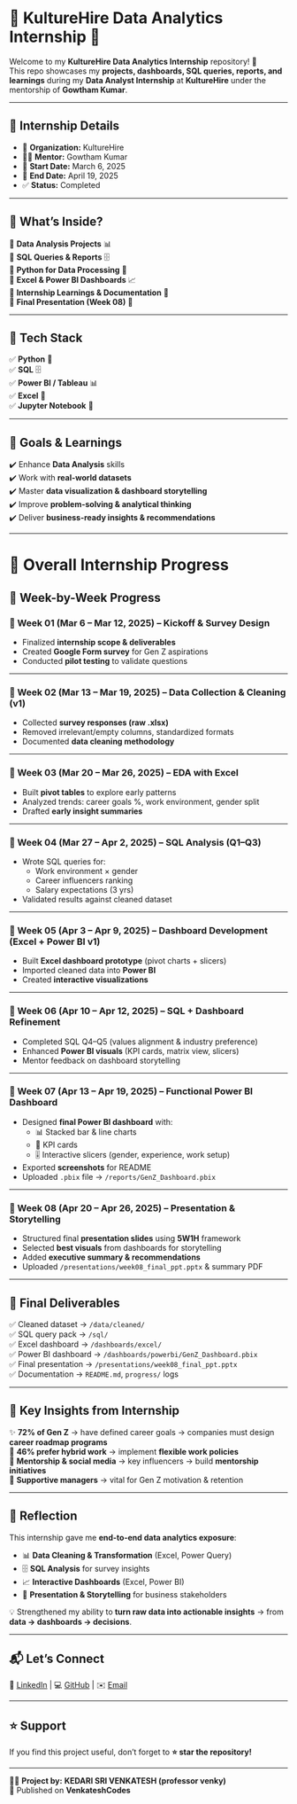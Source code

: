 # 🌟 KultureHire Data Analytics Internship 🎯  

Welcome to my **KultureHire Data Analytics Internship** repository! 🚀  
This repo showcases my **projects, dashboards, SQL queries, reports, and learnings** during my **Data Analyst Internship** at **KultureHire** under the mentorship of **Gowtham Kumar**.  

---

## 📌 Internship Details  

- 🏢 **Organization:** KultureHire  
- 👨‍🏫 **Mentor:** Gowtham Kumar  
- 📅 **Start Date:** March 6, 2025  
- 📅 **End Date:** April 19, 2025  
- ✅ **Status:** Completed  

---

## 📂 What’s Inside?  

🔹 **Data Analysis Projects** 📊  
🔹 **SQL Queries & Reports** 🗄️  
🔹 **Python for Data Processing** 🐍  
🔹 **Excel & Power BI Dashboards** 📈  
🔹 **Internship Learnings & Documentation** 📖  
🔹 **Final Presentation (Week 08)** 🎤  

---

## 🔧 Tech Stack  

✅ **Python** 🐍  
✅ **SQL** 🗄️  
✅ **Power BI / Tableau** 📊  
✅ **Excel** 📑  
✅ **Jupyter Notebook** 📓  

---

## 🚀 Goals & Learnings  

✔️ Enhance **Data Analysis** skills  
✔️ Work with **real-world datasets**  
✔️ Master **data visualization & dashboard storytelling**  
✔️ Improve **problem-solving & analytical thinking**  
✔️ Deliver **business-ready insights & recommendations**  

---

# 🚀 Overall Internship Progress  

## 📅 Week-by-Week Progress  

### 📌 Week 01 (Mar 6 – Mar 12, 2025) – Kickoff & Survey Design  
- Finalized **internship scope & deliverables**  
- Created **Google Form survey** for Gen Z aspirations  
- Conducted **pilot testing** to validate questions  

---

### 📌 Week 02 (Mar 13 – Mar 19, 2025) – Data Collection & Cleaning (v1)  
- Collected **survey responses (raw .xlsx)**  
- Removed irrelevant/empty columns, standardized formats  
- Documented **data cleaning methodology**  

---

### 📌 Week 03 (Mar 20 – Mar 26, 2025) – EDA with Excel  
- Built **pivot tables** to explore early patterns  
- Analyzed trends: career goals %, work environment, gender split  
- Drafted **early insight summaries**  

---

### 📌 Week 04 (Mar 27 – Apr 2, 2025) – SQL Analysis (Q1–Q3)  
- Wrote SQL queries for:  
  - Work environment × gender  
  - Career influencers ranking  
  - Salary expectations (3 yrs)  
- Validated results against cleaned dataset  

---

### 📌 Week 05 (Apr 3 – Apr 9, 2025) – Dashboard Development (Excel + Power BI v1)  
- Built **Excel dashboard prototype** (pivot charts + slicers)  
- Imported cleaned data into **Power BI**  
- Created **interactive visualizations**  

---

### 📌 Week 06 (Apr 10 – Apr 12, 2025) – SQL + Dashboard Refinement  
- Completed SQL Q4–Q5 (values alignment & industry preference)  
- Enhanced **Power BI visuals** (KPI cards, matrix view, slicers)  
- Mentor feedback on dashboard storytelling  

---

### 📌 Week 07 (Apr 13 – Apr 19, 2025) – Functional Power BI Dashboard  
- Designed **final Power BI dashboard** with:  
  - 📊 Stacked bar & line charts  
  - 🧮 KPI cards  
  - 🎚️ Interactive slicers (gender, experience, work setup)  
- Exported **screenshots** for README  
- Uploaded `.pbix` file → `/reports/GenZ_Dashboard.pbix`  

---

### 📌 Week 08 (Apr 20 – Apr 26, 2025) – Presentation & Storytelling  
- Structured final **presentation slides** using **5W1H** framework  
- Selected **best visuals** from dashboards for storytelling  
- Added **executive summary & recommendations**  
- Uploaded `/presentations/week08_final_ppt.pptx` & summary PDF  

---

## 🎯 Final Deliverables  

✅ Cleaned dataset → `/data/cleaned/`  
✅ SQL query pack → `/sql/`  
✅ Excel dashboard → `/dashboards/excel/`  
✅ Power BI dashboard → `/dashboards/powerbi/GenZ_Dashboard.pbix`  
✅ Final presentation → `/presentations/week08_final_ppt.pptx`  
✅ Documentation → `README.md`, `progress/` logs  

---

## 🔑 Key Insights from Internship  

✨ **72% of Gen Z** → have defined career goals → companies must design **career roadmap programs**  
💼 **46% prefer hybrid work** → implement **flexible work policies**  
👥 **Mentorship & social media** → key influencers → build **mentorship initiatives**  
🤝 **Supportive managers** → vital for Gen Z motivation & retention  

---

## 🌟 Reflection  

This internship gave me **end-to-end data analytics exposure**:  
- 📊 **Data Cleaning & Transformation** (Excel, Power Query)  
- 🗄️ **SQL Analysis** for survey insights  
- 📈 **Interactive Dashboards** (Excel, Power BI)  
- 🎤 **Presentation & Storytelling** for business stakeholders  

💡 Strengthened my ability to **turn raw data into actionable insights** → from **data → dashboards → decisions**.  

---

## 📬 Let’s Connect  

💼 [LinkedIn](https://www.linkedin.com/in/kedari-sri-venkatesh-359056347)  | 💻 [GitHub](https://github.com/venkateshcodes)  | ✉️ [Email](srivenkatesh6.k@gmail.com)  

---

## ⭐ Support  
If you find this project useful, don’t forget to **⭐ star the repository!**  

---

👨‍💻 **Project by:** **KEDARI SRI VENKATESH (professor venky)**  
📢 Published on **VenkateshCodes**  
